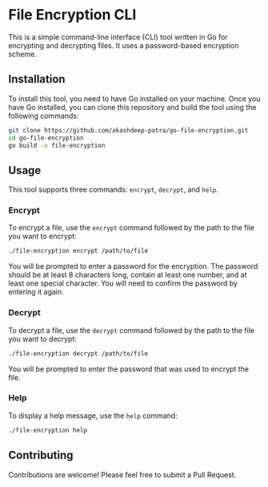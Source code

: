 # File Encryption CLI

This is a simple command-line interface (CLI) tool written in Go for encrypting and decrypting files. It uses a password-based encryption scheme.

## Installation

To install this tool, you need to have Go installed on your machine. Once you have Go installed, you can clone this repository and build the tool using the following commands:

```bash
git clone https://github.com/akashdeep-patra/go-file-encryption.git
cd go-file-encryption
go build -o file-encryption
```

## Usage

This tool supports three commands: `encrypt`, `decrypt`, and `help`.

### Encrypt

To encrypt a file, use the `encrypt` command followed by the path to the file you want to encrypt:

```bash
./file-encryption encrypt /path/to/file
```

You will be prompted to enter a password for the encryption. The password should be at least 8 characters long, contain at least one number, and at least one special character. You will need to confirm the password by entering it again.

### Decrypt

To decrypt a file, use the `decrypt` command followed by the path to the file you want to decrypt:

```bash
./file-encryption decrypt /path/to/file
```

You will be prompted to enter the password that was used to encrypt the file.

### Help

To display a help message, use the `help` command:

```bash
./file-encryption help
```

## Contributing

Contributions are welcome! Please feel free to submit a Pull Request.